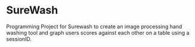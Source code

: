 # SureWash
Programming Project for Surewash to create an image processing hand washing tool and graph users scores against each other on a  table using a sessionID.
